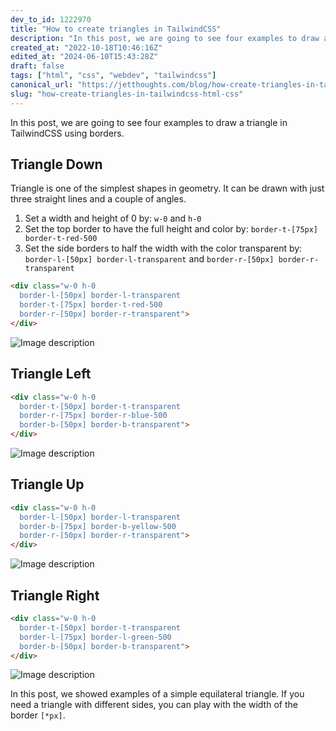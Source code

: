 ```yaml
---
dev_to_id: 1222970
title: "How to create triangles in TailwindCSS"
description: "In this post, we are going to see four examples to draw a triangle in TailwindCSS using borders.    ..."
created_at: "2022-10-18T10:46:16Z"
edited_at: "2024-06-10T15:43:28Z"
draft: false
tags: ["html", "css", "webdev", "tailwindcss"]
canonical_url: "https://jetthoughts.com/blog/how-create-triangles-in-tailwindcss-html-css"
slug: "how-create-triangles-in-tailwindcss-html-css"
---
```

In this post, we are going to see four examples to draw a triangle in TailwindCSS using borders.

## Triangle Down

Triangle is one of the simplest shapes in geometry. It can be drawn with just three straight lines and a couple of angles.

1. Set a width and height of 0 by: `w-0` and `h-0`
2. Set the top border to have the full height and color by: `border-t-[75px] border-t-red-500`
3. Set the side borders to half the width with the color transparent by: `border-l-[50px] border-l-transparent` and `border-r-[50px] border-r-transparent`
```html
<div class="w-0 h-0 
  border-l-[50px] border-l-transparent
  border-t-[75px] border-t-red-500
  border-r-[50px] border-r-transparent">
</div>
```
![Image description](https://dev-to-uploads.s3.amazonaws.com/uploads/articles/lty9myydv862xrzdplm8.png)

## Triangle Left
```html
<div class="w-0 h-0 
  border-t-[50px] border-t-transparent
  border-r-[75px] border-r-blue-500
  border-b-[50px] border-b-transparent">
</div>
```
![Image description](https://dev-to-uploads.s3.amazonaws.com/uploads/articles/5wkf825qmrkth0swawxe.png)

## Triangle Up
```html
<div class="w-0 h-0 
  border-l-[50px] border-l-transparent
  border-b-[75px] border-b-yellow-500
  border-r-[50px] border-r-transparent">
</div>
```
![Image description](https://dev-to-uploads.s3.amazonaws.com/uploads/articles/hvchko8w2mi3nnvx9l4r.png)

## Triangle Right
```html
<div class="w-0 h-0 
  border-t-[50px] border-t-transparent
  border-l-[75px] border-l-green-500
  border-b-[50px] border-b-transparent">
</div>
```
![Image description](https://dev-to-uploads.s3.amazonaws.com/uploads/articles/9x7x2twgrj9a2hsqjh9k.png)

In this post, we showed examples of a simple equilateral triangle. If you need a triangle with different sides, you can play with the width of the border `[*px]`.







